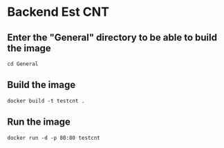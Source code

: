 # Backend Est CNT
## Enter the "General" directory to be able to build the image
```cd General```
## Build the image
```docker build -t testcnt .```
## Run the image
```docker run -d -p 80:80 testcnt```
